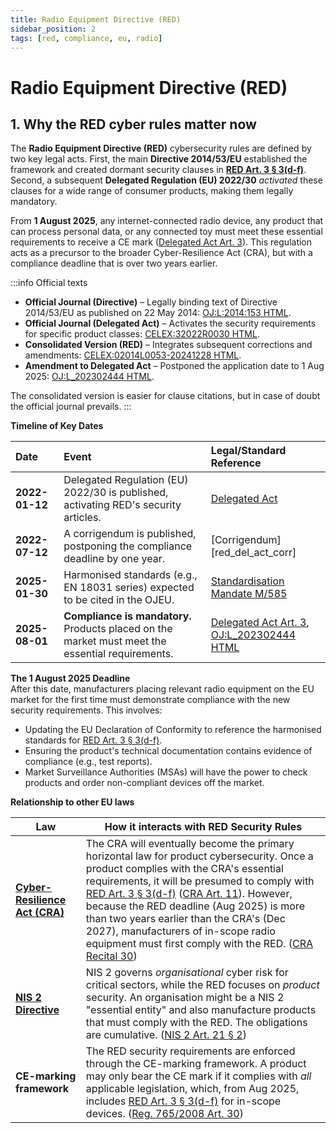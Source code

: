 ```yaml
---
title: Radio Equipment Directive (RED)
sidebar_position: 2
tags: [red, compliance, eu, radio]
---
```

# Radio Equipment Directive (RED)

## 1. Why the RED cyber rules matter now

The **Radio Equipment Directive (RED)** cybersecurity rules are defined by two key legal acts. First, the main **Directive 2014/53/EU** established the framework and created dormant security clauses in **[RED Art. 3 § 3(d-f)][red_art3]**. Second, a subsequent **Delegated Regulation (EU) 2022/30** *activated* these clauses for a wide range of consumer products, making them legally mandatory.

From **1 August 2025**, any internet-connected radio device, any product that can process personal data, or any connected toy must meet these essential requirements to receive a CE mark ([Delegated Act Art. 3][red_del_act_art3]). This regulation acts as a precursor to the broader Cyber-Resilience Act (CRA), but with a compliance deadline that is over two years earlier.

:::info Official texts
- **Official Journal (Directive)** – Legally binding text of Directive 2014/53/EU as published on 22 May 2014: [OJ:L:2014:153 HTML][red_dir].
- **Official Journal (Delegated Act)** – Activates the security requirements for specific product classes: [CELEX:32022R0030 HTML][red_del_act].
- **Consolidated Version (RED)** – Integrates subsequent corrections and amendments: [CELEX:02014L0053-20241228 HTML][red_consolidated].
- **Amendment to Delegated Act** – Postponed the application date to 1 Aug 2025: [OJ:L_202302444 HTML][red_del_act_amend].

The consolidated version is easier for clause citations, but in case of doubt the official journal prevails.
:::

**Timeline of Key Dates**

| Date | Event | Legal/Standard Reference |
| :--- | :--- | :--- |
| **2022-01-12** | Delegated Regulation (EU) 2022/30 is published, activating RED's security articles. | [Delegated Act][red_del_act] |
| **2022-07-12** | A corrigendum is published, postponing the compliance deadline by one year. | [Corrigendum][red_del_act_corr] |
| **2025-01-30** | Harmonised standards (e.g., EN 18031 series) expected to be cited in the OJEU. | [Standardisation Mandate M/585][std_mandate_m585] |
| **2025-08-01** | **Compliance is mandatory.** Products placed on the market must meet the essential requirements. | [Delegated Act Art. 3][red_del_act_art3], [OJ:L_202302444 HTML][red_del_act_amend] |

**The 1 August 2025 Deadline**  
After this date, manufacturers placing relevant radio equipment on the EU market for the first time must demonstrate compliance with the new security requirements. This involves:
*   Updating the EU Declaration of Conformity to reference the harmonised standards for [RED Art. 3 § 3(d-f)][red_art3].
*   Ensuring the product's technical documentation contains evidence of compliance (e.g., test reports).
*   Market Surveillance Authorities (MSAs) will have the power to check products and order non-compliant devices off the market.

**Relationship to other EU laws**

| Law | How it interacts with RED Security Rules |
|-----|---------------------------|
| **[Cyber-Resilience Act (CRA)](./cra-overview.md)** | The CRA will eventually become the primary horizontal law for product cybersecurity. Once a product complies with the CRA's essential requirements, it will be presumed to comply with [RED Art. 3 § 3(d-f)][red_art3] ([CRA Art. 11][cra_art11]). However, because the RED deadline (Aug 2025) is more than two years earlier than the CRA's (Dec 2027), manufacturers of in-scope radio equipment must first comply with the RED. ([CRA Recital 30][cra_rec30]) |
| **[NIS 2 Directive](./nis2-overview.md)** | NIS 2 governs *organisational* cyber risk for critical sectors, while the RED focuses on *product* security. An organisation might be a NIS 2 "essential entity" and also manufacture products that must comply with the RED. The obligations are cumulative. ([NIS 2 Art. 21 § 2][nis2_art21]) |
| **CE-marking framework** | The RED security requirements are enforced through the CE-marking framework. A product may only bear the CE mark if it complies with *all* applicable legislation, which, from Aug 2025, includes [RED Art. 3 § 3(d-f)][red_art3] for in-scope devices. ([Reg. 765/2008 Art. 30][ce_marking_reg]) |

<!-- Citations -->
[cra_rec30]: https://eur-lex.europa.eu/legal-content/EN/TXT/HTML/?uri=OJ:L_202402847#rct_30 "CRA Recital 30 – Relationship with Radio Equipment Directive (RED)"
[cra_art11]: https://eur-lex.europa.eu/legal-content/EN/TXT/HTML/?uri=CELEX:02024R2847-20241120#art_11 "CRA Article 11 – More specific Union law"
[cra_art71]: https://eur-lex.europa.eu/legal-content/EN/TXT/?uri=CELEX:02024R2847-20241120#art_71 "CRA Article 71 – Entry into force and application"
[nis2_art21]: https://eur-lex.europa.eu/legal-content/EN/TXT/HTML/?uri=CELEX:32022L2555#art_21 "Cybersecurity risk-management measures"
[red_dir]: https://eur-lex.europa.eu/legal-content/EN/TXT/HTML/?uri=CELEX:32014L0053 "Official Journal of Directive 2014/53/EU"
[red_del_act]: https://eur-lex.europa.eu/legal-content/EN/TXT/HTML/?uri=CELEX:32022R0030 "Delegated Regulation (EU) 2022/30 – activating security clauses"
[red_consolidated]: https://eur-lex.europa.eu/legal-content/EN/TXT/HTML/?uri=CELEX:02014L0053-20241228 "Consolidated text of Directive 2014/53/EU"
[red_del_act_art3]: https://eur-lex.europa.eu/legal-content/EN/TXT/HTML/?uri=CELEX:32022R0030#art_3 "Delegated Regulation Article 3 - Entry into force and application"
[red_art3]: https://eur-lex.europa.eu/legal-content/EN/TXT/HTML/?uri=CELEX:02014L0053-20241228#art_3 "RED Article 3 – Essential requirements"
[red_del_act_amend]: https://eur-lex.europa.eu/legal-content/EN/TXT/HTML/?uri=OJ:L_202302444 "Amendment  to Delegated Regulation (EU) 2022/30"
[std_mandate_m585]: https://ec.europa.eu/growth/tools-databases/mandates/index.cfm?fuseaction=search.detail&id=612 "Standardisation Mandate M/585 for Radio Equipment"
[ce_marking_reg]: https://eur-lex.europa.eu/legal-content/EN/TXT/HTML/?uri=CELEX:32008R0765#art_30 "Regulation (EC) No 765/2008 on CE Marking" 